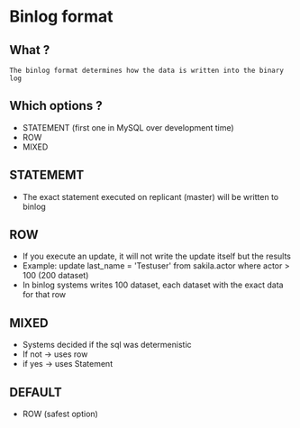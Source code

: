 # Binlog format 

## What ? 

```
The binlog format determines how the data is written into the binary log 
```

## Which options ? 

  * STATEMENT (first one in MySQL over development time)  
  * ROW 
  * MIXED

## STATEMEMT

  * The exact statement executed on replicant (master) will be written to binlog 

## ROW 

  * If you execute an update, it will not write the update itself but the results 
  * Example: update last_name = 'Testuser' from sakila.actor where actor > 100 (200 dataset)  
  * In binlog systems writes 100 dataset, each dataset with the exact data for that row 
 
## MIXED 

  * Systems decided if the sql was determenistic 
  * If not -> uses row 
  * if yes -> uses Statement 

## DEFAULT 

   * ROW (safest option) 
